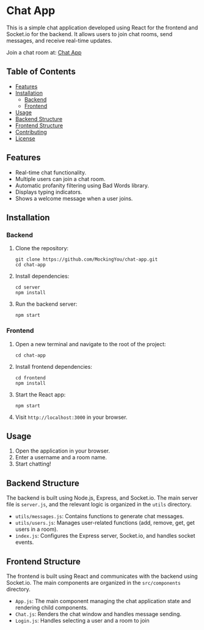 # Chat App

This is a simple chat application developed using React for the frontend and Socket.io for the backend. It allows users to join chat rooms, send messages, and receive real-time updates.

Join a chat room at: [Chat App](#https://chat-app-h3j0.onrender.com/)


## Table of Contents

- [Features](#features)
- [Installation](#installation)
  - [Backend](#backend)
  - [Frontend](#frontend)
- [Usage](#usage)
- [Backend Structure](#backend-structure)
- [Frontend Structure](#frontend-structure)
- [Contributing](#contributing)
- [License](#license)

## Features

- Real-time chat functionality.
- Multiple users can join a chat room.
- Automatic profanity filtering using Bad Words library.
- Displays typing indicators.
- Shows a welcome message when a user joins.

## Installation

### Backend

1. Clone the repository:

    ```
    git clone https://github.com/MockingYou/chat-app.git
    cd chat-app
    ```

2. Install dependencies:

    ```
    cd server
    npm install

3. Run the backend server:

    ```
    npm start
    ```

### Frontend

1. Open a new terminal and navigate to the root of the project:

    ```
    cd chat-app
    ```

2. Install frontend dependencies:

    ```
    cd frontend
    npm install
    ```

3. Start the React app:

    ```
    npm start
    ```

4. Visit `http://localhost:3000` in your browser.

## Usage

1. Open the application in your browser.
2. Enter a username and a room name.
3. Start chatting!

## Backend Structure

The backend is built using Node.js, Express, and Socket.io. The main server file is `server.js`, and the relevant logic is organized in the `utils` directory.

- `utils/messages.js`: Contains functions to generate chat messages.
- `utils/users.js`: Manages user-related functions (add, remove, get, get users in a room).
- `index.js`: Configures the Express server, Socket.io, and handles socket events.

## Frontend Structure

The frontend is built using React and communicates with the backend using Socket.io. The main components are organized in the `src/components` directory.

- `App.js`: The main component managing the chat application state and rendering child components.
- `Chat.js`: Renders the chat window and handles message sending.
- `Login.js`: Handles selecting a user and a room to join


